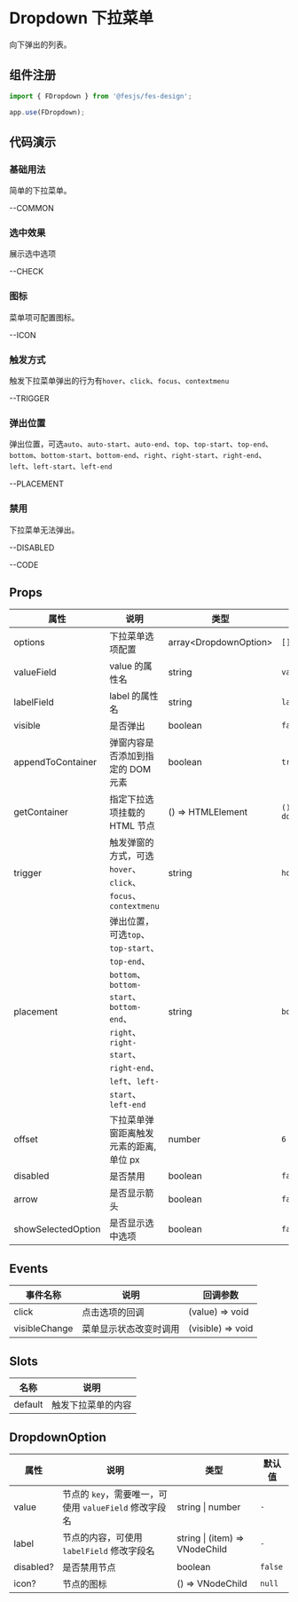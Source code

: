 # Dropdown 下拉菜单

向下弹出的列表。

## 组件注册

```js
import { FDropdown } from '@fesjs/fes-design';

app.use(FDropdown);
```

## 代码演示

### 基础用法

简单的下拉菜单。

--COMMON

### 选中效果

展示选中选项

--CHECK

### 图标

菜单项可配置图标。

--ICON

### 触发方式

触发下拉菜单弹出的行为有`hover`、`click`、`focus`、`contextmenu`

--TRIGGER

### 弹出位置

弹出位置，可选`auto`、`auto-start`、`auto-end`、`top`、`top-start`、`top-end`、`bottom`、`bottom-start`、`bottom-end`、`right`、`right-start`、`right-end`、`left`、`left-start`、`left-end`

--PLACEMENT

### 禁用

下拉菜单无法弹出。

--DISABLED

--CODE

## Props

| 属性               | 说明                                                                                                                                                       | 类型                    | 默认值                |
| ------------------ | ---------------------------------------------------------------------------------------------------------------------------------------------------------- | ----------------------- | --------------------- |
| options            | 下拉菜单选项配置                                                                                                                                           | array\<DropdownOption\> | `[]`                  |
| valueField         | value 的属性名                                                                                                                                             | string                  | `value`               |
| labelField         | label 的属性名                                                                                                                                             | string                  | `label`               |
| visible            | 是否弹出                                                                                                                                                   | boolean                 | `false`               |
| appendToContainer  | 弹窗内容是否添加到指定的 DOM 元素                                                                                                                          | boolean                 | `true`                |
| getContainer       | 指定下拉选项挂载的 HTML 节点                                                                                                                               | () => HTMLElement       | `() => document.body` |
| trigger            | 触发弹窗的方式，可选`hover`、`click`、`focus`、`contextmenu`                                                                                               | string                  | `hover`               |
| placement          | 弹出位置，可选`top`、`top-start`、`top-end`、`bottom`、`bottom-start`、`bottom-end`、`right`、`right-start`、`right-end`、`left`、`left-start`、`left-end` | string                  | `bottom`              |
| offset             | 下拉菜单弹窗距离触发元素的距离,单位 px                                                                                                                     | number                  | `6`                   |
| disabled           | 是否禁用                                                                                                                                                   | boolean                 | `false`               |
| arrow              | 是否显示箭头                                                                                                                                               | boolean                 | `false`               |
| showSelectedOption | 是否显示选中选项                                                                                                                                           | boolean                 | `false`               |

## Events

| 事件名称      | 说明                   | 回调参数          |
| ------------- | ---------------------- | ----------------- |
| click         | 点击选项的回调         | (value) => void   |
| visibleChange | 菜单显示状态改变时调用 | (visible) => void |

## Slots

| 名称    | 说明               |
| ------- | ------------------ |
| default | 触发下拉菜单的内容 |

## DropdownOption

| 属性      | 说明                                                   | 类型                           | 默认值  |
| --------- | ------------------------------------------------------ | ------------------------------ | ------- |
| value     | 节点的 `key`，需要唯一，可使用 `valueField` 修改字段名 | string \| number               | `-`     |
| label     | 节点的内容，可使用 `labelField` 修改字段名             | string \| (item) => VNodeChild | `-`     |
| disabled? | 是否禁用节点                                           | boolean                        | `false` |
| icon?     | 节点的图标                                             | () => VNodeChild               | `null`  |

